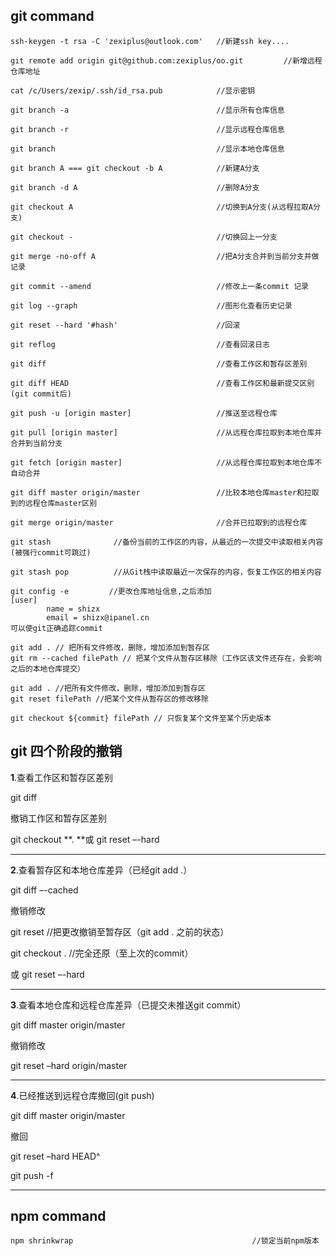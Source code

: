 ## git command

```shell
ssh-keygen -t rsa -C 'zexiplus@outlook.com'   //新建ssh key....

git remote add origin git@github.com:zexiplus/oo.git         //新增远程仓库地址

cat /c/Users/zexip/.ssh/id_rsa.pub            //显示密钥

git branch -a                                 //显示所有仓库信息

git branch -r                                 //显示远程仓库信息

git branch                                    //显示本地仓库信息

git branch A === git checkout -b A 		      //新建A分支

git branch -d A                               //删除A分支

git checkout A                                //切换到A分支(从远程拉取A分支)

git checkout -                                //切换回上一分支

git merge -no-off A							  //把A分支合并到当前分支并做记录

git commit --amend                            //修改上一条commit 记录

git log --graph                               //图形化查看历史记录

git reset --hard '#hash'                      //回滚            

git reflog                                    //查看回滚日志

git diff                                      //查看工作区和暂存区差别

git diff HEAD                                 //查看工作区和最新提交区别(git commit后)

git push -u [origin master]                   //推送至远程仓库

git pull [origin master]                      //从远程仓库拉取到本地仓库并合并到当前分支

git fetch [origin master]                     //从远程仓库拉取到本地仓库不自动合并

git diff master origin/master                 //比较本地仓库master和拉取到的远程仓库master区别

git merge origin/master                       //合并已拉取到的远程仓库

git stash              //备份当前的工作区的内容，从最近的一次提交中读取相关内容(被强行commit可跳过)

git stash pop 	       //从Git栈中读取最近一次保存的内容，恢复工作区的相关内容

git config -e         //更改仓库地址信息,之后添加
[user]
        name = shizx	
        email = shizx@ipanel.cn
可以使git正确追踪commit

git add . // 把所有文件修改，删除，增加添加到暂存区
git rm --cached filePath // 把某个文件从暂存区移除（工作区该文件还存在，会影响之后的本地仓库提交）

git add . //把所有文件修改，删除，增加添加到暂存区
git reset filePath //把某个文件从暂存区的修改移除

git checkout ${commit} filePath // 只恢复某个文件至某个历史版本
```



## git 四个阶段的撤销

**1**.查看工作区和暂存区差别

git diff

撤销工作区和暂存区差别

git checkout **.    **或  git reset –-hard

------

**2**.查看暂存区和本地仓库差异（已经git add .）

git diff –-cached

撤销修改

git reset    //把更改撤销至暂存区（git add . 之前的状态） 

git checkout . //完全还原（至上次的commit）

或 git reset –-hard

------

**3**.查看本地仓库和远程仓库差异（已提交未推送git commit）

git diff master origin/master

撤销修改

git reset –hard origin/master

------

**4**.已经推送到远程仓库撤回(git push)

git diff master origin/master

撤回

git reset –hard HEAD^ 

git push -f

------





## npm command 

```shell
npm shrinkwrap                                        //锁定当前npm版本
```

